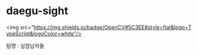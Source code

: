 # daegu-sight
<img src="https://img.shields.io/badge/OpenCV#5C3EE8style=flat&logo=TypeScript&logoColor=white"/>

팀명 : 심컴남자들
